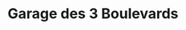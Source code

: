 ---
title: "Garage des 3 Boulevards"
url: /le-havre/garage-des-3-boulevards/
shop: réparation de voitures
---